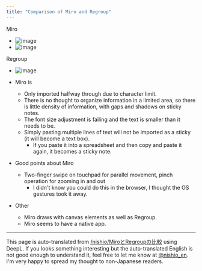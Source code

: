 ```yaml
---
title: "Comparison of Miro and Regroup"
---
```


Miro
- ![image](https://gyazo.com/c645a4d7213600466502014df428f297/thumb/1000)
- ![image](https://gyazo.com/a09a98d5ea3a58af5b7f32af646b5928/thumb/1000)

Regroup
- ![image](https://gyazo.com/0b9007724148d9ede922d7135f96d9a8/thumb/1000)

- Miro is
    - Only imported halfway through due to character limit.
    - There is no thought to organize information in a limited area, so there is little density of information, with gaps and shadows on sticky notes.
    - The font size adjustment is failing and the text is smaller than it needs to be.
    - Simply pasting multiple lines of text will not be imported as a sticky (it will become a text box).
        - If you paste it into a spreadsheet and then copy and paste it again, it becomes a sticky note.
- Good points about Miro
    - Two-finger swipe on touchpad for parallel movement, pinch operation for zooming in and out
        - I didn't know you could do this in the browser, I thought the OS gestures took it away.

- Other
    - Miro draws with canvas elements as well as Regroup.
    - Miro seems to have a native app.

---
This page is auto-translated from [/nishio/MiroとRegroupの比較](https://scrapbox.io/nishio/MiroとRegroupの比較) using DeepL. If you looks something interesting but the auto-translated English is not good enough to understand it, feel free to let me know at [@nishio_en](https://twitter.com/nishio_en). I'm very happy to spread my thought to non-Japanese readers.